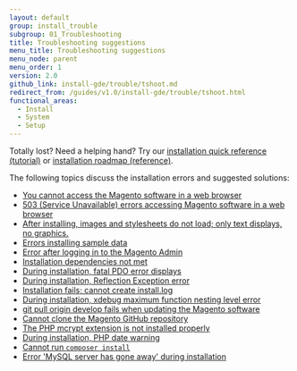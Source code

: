 ```yaml
---
layout: default
group: install_trouble
subgroup: 01_Troubleshooting
title: Troubleshooting suggestions
menu_title: Troubleshooting suggestions
menu_node: parent
menu_order: 1
version: 2.0
github_link: install-gde/trouble/tshoot.md
redirect_from: /guides/v1.0/install-gde/trouble/tshoot.html
functional_areas:
  - Install
  - System
  - Setup
---
```


<div class="bs-callout bs-callout-tip">
  <p>Totally lost? Need a helping hand? Try our <a href="{{ page.baseurl }}install-gde/install-quick-ref.html">installation quick reference (tutorial)</a> or <a href="{{ page.baseurl }}install-gde/install-roadmap_part1.html">installation roadmap (reference)</a>.</p>
</div>

The following topics discuss the installation errors and suggested solutions:

*	<a href="{{ page.baseurl }}install-gde/trouble/tshoot_access-browser.html">You cannot access the Magento software in a web browser</a>
*	<a href="{{ page.baseurl }}install-gde/trouble/php/tshoot_mod_access_compat.html">503 (Service Unavailable) errors accessing Magento software in a web browser</a>
*	<a href="{{ page.baseurl }}install-gde/trouble/tshoot_no-styles.html">After installing, images and stylesheets do not load; only text displays, no graphics.</a>
*	<a href="{{ page.baseurl }}install-gde/trouble/tshoot_sample-data.html">Errors installing sample data</a>
*	<a href="{{ page.baseurl }}install-gde/trouble/tshoot_admin.html">Error after logging in to the Magento Admin</a>
*	<a href="{{ page.baseurl }}install-gde/trouble/tshoot_install_depend.html">Installation dependencies not met</a>
*	<a href="{{ page.baseurl }}install-gde/trouble/php/tshoot_pdo.html">During installation, fatal PDO error displays</a>
*	<a href="{{ page.baseurl }}install-gde/trouble/tshoot_wrong-mysql.html">During installation, Reflection Exception error</a>
*	<a href="{{ page.baseurl }}install-gde/trouble/tshoot_install-log.html">Installation fails; cannot create install.log</a>
*	<a href="{{ page.baseurl }}install-gde/trouble/php/tshoot_xdebug.html">During installation, xdebug maximum function nesting level error</a>
*	<a href="{{ page.baseurl }}install-gde/trouble/git/tshoot_git-pull-origin.html">git pull origin develop fails when updating the Magento software</a>
*	<a href="{{ page.baseurl }}install-gde/trouble/git/tshoot_clone.html">Cannot clone the Magento GitHub repository</a>
*	<a href="{{ page.baseurl }}install-gde/trouble/php/tshoot_mcrypt.html">The PHP mcrypt extension is not installed properly</a>
*	<a href="{{ page.baseurl }}install-gde/trouble/php/tshoot_php-date.html">During installation, PHP date warning</a>
*	<a href="{{ page.baseurl }}install-gde/trouble/tshoot_composer-install.html">Cannot run <code>composer install</code></a>
*	<a href="{{ page.baseurl }}install-gde/trouble/tshoot_mysql_table-open-cache.html">Error 'MySQL server has gone away' during installation</a>



